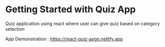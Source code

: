 # Getting Started with Quiz App
Quiz application using react where user can give quiz based on category selection

App Demonstration : https://react-quiz-asgn.netlify.app
